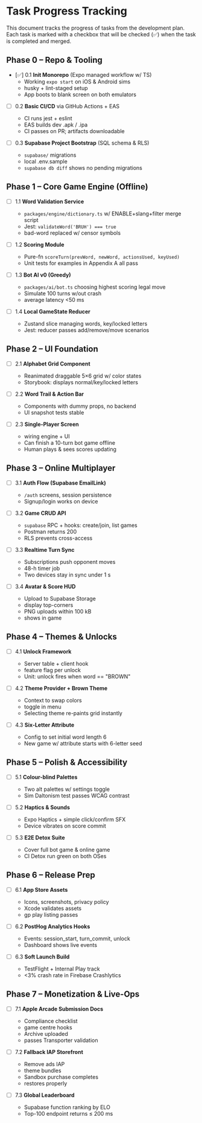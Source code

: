 # Task Progress Tracking

This document tracks the progress of tasks from the development plan. Each task is marked with a checkbox that will be checked (✅) when the task is completed and merged.

## Phase 0 – Repo & Tooling

- [✅] 0.1 **Init Monorepo** (Expo managed workflow w/ TS)
  - Working `expo start` on iOS & Android sims
  - husky + lint-staged setup
  - App boots to blank screen on both emulators

- [ ] 0.2 **Basic CI/CD** via GitHub Actions + EAS
  - CI runs jest + eslint
  - EAS builds dev .apk / .ipa
  - CI passes on PR; artifacts downloadable

- [ ] 0.3 **Supabase Project Bootstrap** (SQL schema & RLS)
  - `supabase/` migrations
  - local .env.sample
  - `supabase db diff` shows no pending migrations

## Phase 1 – Core Game Engine (Offline)

- [ ] 1.1 **Word Validation Service**
  - `packages/engine/dictionary.ts` w/ ENABLE+slang+filter merge script
  - Jest: `validateWord('BRUH') === true`
  - bad-word replaced w/ censor symbols

- [ ] 1.2 **Scoring Module**
  - Pure-fn `scoreTurn(prevWord, newWord, actionsUsed, keyUsed)`
  - Unit tests for examples in Appendix A all pass

- [ ] 1.3 **Bot AI v0 (Greedy)**
  - `packages/ai/bot.ts` choosing highest scoring legal move
  - Simulate 100 turns w/out crash
  - average latency <50 ms

- [ ] 1.4 **Local GameState Reducer**
  - Zustand slice managing words, key/locked letters
  - Jest: reducer passes add/remove/move scenarios

## Phase 2 – UI Foundation

- [ ] 2.1 **Alphabet Grid Component**
  - Reanimated draggable 5×6 grid w/ color states
  - Storybook: displays normal/key/locked letters

- [ ] 2.2 **Word Trail & Action Bar**
  - Components with dummy props, no backend
  - UI snapshot tests stable

- [ ] 2.3 **Single-Player Screen**
  - wiring engine + UI
  - Can finish a 10-turn bot game offline
  - Human plays & sees scores updating

## Phase 3 – Online Multiplayer

- [ ] 3.1 **Auth Flow (Supabase EmailLink)**
  - `/auth` screens, session persistence
  - Signup/login works on device

- [ ] 3.2 **Game CRUD API**
  - `supabase` RPC + hooks: create/join, list games
  - Postman returns 200
  - RLS prevents cross-access

- [ ] 3.3 **Realtime Turn Sync**
  - Subscriptions push opponent moves
  - 48-h timer job
  - Two devices stay in sync under 1 s

- [ ] 3.4 **Avatar & Score HUD**
  - Upload to Supabase Storage
  - display top-corners
  - PNG uploads within 100 kB
  - shows in game

## Phase 4 – Themes & Unlocks

- [ ] 4.1 **Unlock Framework**
  - Server table + client hook
  - feature flag per unlock
  - Unit: unlock fires when word == "BROWN"

- [ ] 4.2 **Theme Provider + Brown Theme**
  - Context to swap colors
  - toggle in menu
  - Selecting theme re-paints grid instantly

- [ ] 4.3 **Six-Letter Attribute**
  - Config to set initial word length 6
  - New game w/ attribute starts with 6-letter seed

## Phase 5 – Polish & Accessibility

- [ ] 5.1 **Colour-blind Palettes**
  - Two alt palettes w/ settings toggle
  - Sim Daltonism test passes WCAG contrast

- [ ] 5.2 **Haptics & Sounds**
  - Expo Haptics + simple click/confirm SFX
  - Device vibrates on score commit

- [ ] 5.3 **E2E Detox Suite**
  - Cover full bot game & online game
  - CI Detox run green on both OSes

## Phase 6 – Release Prep

- [ ] 6.1 **App Store Assets**
  - Icons, screenshots, privacy policy
  - Xcode validates assets
  - gp play listing passes

- [ ] 6.2 **PostHog Analytics Hooks**
  - Events: session_start, turn_commit, unlock
  - Dashboard shows live events

- [ ] 6.3 **Soft Launch Build**
  - TestFlight + Internal Play track
  - <3% crash rate in Firebase Crashlytics

## Phase 7 – Monetization & Live-Ops

- [ ] 7.1 **Apple Arcade Submission Docs**
  - Compliance checklist
  - game centre hooks
  - Archive uploaded
  - passes Transporter validation

- [ ] 7.2 **Fallback IAP Storefront**
  - Remove ads IAP
  - theme bundles
  - Sandbox purchase completes
  - restores properly

- [ ] 7.3 **Global Leaderboard**
  - Supabase function ranking by ELO
  - Top-100 endpoint returns ≤ 200 ms 
